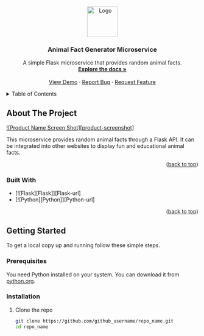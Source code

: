 <a name="readme-top"></a>

<br />
<div align="center">
  <a href="https://github.com/github_olivia-cruz/animal-facts">
    <img src="images/logo.png" alt="Logo" width="80" height="80">
  </a>

<h3 align="center">Animal Fact Generator Microservice</h3>

  <p align="center">
    A simple Flask microservice that provides random animal facts.
    <br />
    <a href="https://github.com/github_username/repo_name"><strong>Explore the docs »</strong></a>
    <br />
    <br />
    <a href="https://github.com/github_username/repo_name">View Demo</a>
    ·
    <a href="https://github.com/github_username/repo_name/issues/new?labels=bug&template=bug-report---.md">Report Bug</a>
    ·
    <a href="https://github.com/github_username/repo_name/issues/new?labels=enhancement&template=feature-request---.md">Request Feature</a>
  </p>
</div>

<details>
  <summary>Table of Contents</summary>
  <ol>
    <li>
      <a href="#about-the-project">About The Project</a>
      <ul>
        <li><a href="#built-with">Built With</a></li>
      </ul>
    </li>
    <li>
      <a href="#getting-started">Getting Started</a>
      <ul>
        <li><a href="#prerequisites">Prerequisites</a></li>
        <li><a href="#installation">Installation</a></li>
      </ul>
    </li>
    <li><a href="#usage">Usage</a></li>
    <li><a href="#roadmap">Roadmap</a></li>
    <li><a href="#contributing">Contributing</a></li>
    <li><a href="#license">License</a></li>
    <li><a href="#contact">Contact</a></li>
    <li><a href="#acknowledgments">Acknowledgments</a></li>
  </ol>
</details>

## About The Project

[![Product Name Screen Shot][product-screenshot]](https://example.com)

This microservice provides random animal facts through a Flask API. It can be integrated into other websites to display fun and educational animal facts.

<p align="right">(<a href="#readme-top">back to top</a>)</p>

### Built With

* [![Flask][Flask]][Flask-url]
* [![Python][Python]][Python-url]

<p align="right">(<a href="#readme-top">back to top</a>)</p>

## Getting Started

To get a local copy up and running follow these simple steps.

### Prerequisites

You need Python installed on your system. You can download it from [python.org](https://www.python.org/).

### Installation

1. Clone the repo
   ```sh
   git clone https://github.com/github_username/repo_name.git
   cd repo_name
